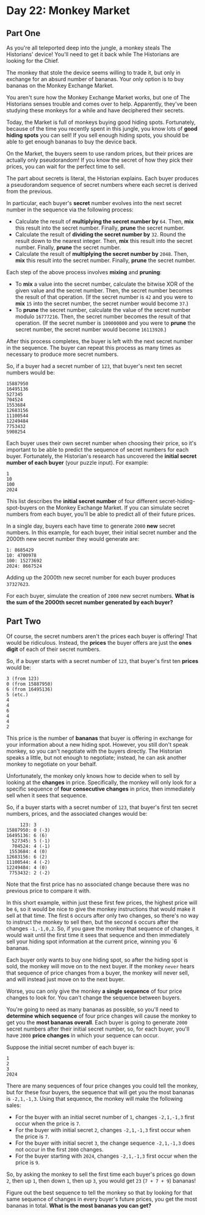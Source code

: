 # Day 22: Monkey Market

## Part One

As you're all teleported deep into the jungle, a monkey steals The Historians' device! You'll need to get it back while The Historians are looking for the Chief.

The monkey that stole the device seems willing to trade it, but only in exchange for an absurd number of bananas. Your only option is to buy bananas on the Monkey Exchange Market.

You aren't sure how the Monkey Exchange Market works, but one of The Historians senses trouble and comes over to help. Apparently, they've been studying these monkeys for a while and have deciphered their secrets.

Today, the Market is full of monkeys buying good hiding spots. Fortunately, because of the time you recently spent in this jungle, you know lots of **good hiding spots** you can sell! If you sell enough hiding spots, you should be able to get enough bananas to buy the device back.

On the Market, the buyers seem to use random prices, but their prices are actually only pseudorandom! If you know the secret of how they pick their prices, you can wait for the perfect time to sell.

The part about secrets is literal, the Historian explains. Each buyer produces a pseudorandom sequence of secret numbers where each secret is derived from the previous.

In particular, each buyer's **secret** number evolves into the next secret number in the sequence via the following process:

- Calculate the result of **multiplying the secret number by** `64`. Then, **mix** this result into the secret number. Finally, **prune** the secret number.
- Calculate the result of **dividing the secret number by** `32`. Round the result down to the nearest integer. Then, **mix** this result into the secret number. Finally, **prune** the secret number.
- Calculate the result of **multiplying the secret number by** `2048`. Then, **mix** this result into the secret number. Finally, **prune** the secret number.

Each step of the above process involves **mixing** and **pruning**:

- To **mix** a value into the secret number, calculate the bitwise XOR of the given value and the secret number. Then, the secret number becomes the result of that operation. (If the secret number is `42` and you were to **mix** `15` into the secret number, the secret number would become `37`.)
- To **prune** the secret number, calculate the value of the secret number modulo `16777216`. Then, the secret number becomes the result of that operation. (If the secret number is `100000000` and you were to **prune** the secret number, the secret number would become `16113920`.)

After this process completes, the buyer is left with the next secret number in the sequence. The buyer can repeat this process as many times as necessary to produce more secret numbers.

So, if a buyer had a secret number of `123`, that buyer's next ten secret numbers would be:
```
15887950
16495136
527345
704524
1553684
12683156
11100544
12249484
7753432
5908254
```
Each buyer uses their own secret number when choosing their price, so it's important to be able to predict the sequence of secret numbers for each buyer. Fortunately, the Historian's research has uncovered the **initial secret number of each buyer** (your puzzle input). For example:
```
1
10
100
2024
```
This list describes the **initial secret number** of four different secret-hiding-spot-buyers on the Monkey Exchange Market. If you can simulate secret numbers from each buyer, you'll be able to predict all of their future prices.

In a single day, buyers each have time to generate `2000` **new** secret numbers. In this example, for each buyer, their initial secret number and the 2000th new secret number they would generate are:
```
1: 8685429
10: 4700978
100: 15273692
2024: 8667524
```
Adding up the 2000th new secret number for each buyer produces `37327623`.

For each buyer, simulate the creation of `2000` new secret numbers. **What is the sum of the 2000th secret number generated by each buyer?**

## Part Two

Of course, the secret numbers aren't the prices each buyer is offering! That would be ridiculous. 
Instead, the **prices** the buyer offers are just the **ones digit** of each of their secret numbers.

So, if a buyer starts with a secret number of `123`, that buyer's first ten **prices** would be:
```
3 (from 123)
0 (from 15887950)
6 (from 16495136)
5 (etc.)
4
4
6
4
4
2
```
This price is the number of **bananas** that buyer is offering in exchange for your information about a new hiding spot. However, you still don't speak monkey, so you can't negotiate with the buyers directly. The Historian speaks a little, but not enough to negotiate; instead, he can ask another monkey to negotiate on your behalf.

Unfortunately, the monkey only knows how to decide when to sell by looking at the **changes** in price. Specifically, the monkey will only look for a specific sequence of **four consecutive changes** in price, then immediately sell when it sees that sequence.

So, if a buyer starts with a secret number of `123`, that buyer's first ten secret numbers, prices, and the associated changes would be:
```
     123: 3 
15887950: 0 (-3)
16495136: 6 (6)
  527345: 5 (-1)
  704524: 4 (-1)
 1553684: 4 (0)
12683156: 6 (2)
11100544: 4 (-2)
12249484: 4 (0)
 7753432: 2 (-2)
```
Note that the first price has no associated change because there was no previous price to compare it with.

In this short example, within just these first few prices, the highest price will be `6`, so it would be nice to give the monkey instructions that would make it sell at that time. The first `6` occurs after only two changes, so there's no way to instruct the monkey to sell then, but the second `6` occurs after the changes `-1,-1,0,2`. So, if you gave the monkey that sequence of changes, it would wait until the first time it sees that sequence and then immediately sell your hiding spot information at the current price, winning you `6 bananas.

Each buyer only wants to buy one hiding spot, so after the hiding spot is sold, the monkey will move on to the next buyer. If the monkey `never` hears that sequence of price changes from a buyer, the monkey will never sell, and will instead just move on to the next buyer.

Worse, you can only give the monkey **a single sequence** of four price changes to look for. You can't change the sequence between buyers.

You're going to need as many bananas as possible, so you'll need to **determine which sequence** of four price changes will cause the monkey to get you the **most bananas overall**. Each buyer is going to generate `2000` secret numbers after their initial secret number, so, for each buyer, you'll have `2000` **price changes** in which your sequence can occur.

Suppose the initial secret number of each buyer is:
```
1
2
3
2024
```
There are many sequences of four price changes you could tell the monkey, but for these four buyers, the sequence that will get you the most bananas is `-2,1,-1,3`. Using that sequence, the monkey will make the following sales:

- For the buyer with an initial secret number of `1`, changes `-2,1,-1,3` first occur when the price is `7`.
- For the buyer with initial secret `2`, changes `-2,1,-1,3` first occur when the price is `7`.
- For the buyer with initial secret `3`, the change sequence `-2,1,-1,3` does not occur in the first `2000` changes.
- For the buyer starting with `2024`, changes `-2,1,-1,3` first occur when the price is `9`.

So, by asking the monkey to sell the first time each buyer's prices go down `2`, then up `1`, then down `1`, then up `3`, you would get `23` (`7 + 7 + 9`) bananas!

Figure out the best sequence to tell the monkey so that by looking for that same sequence of changes in every buyer's future prices, you get the most bananas in total. **What is the most bananas you can get?**
